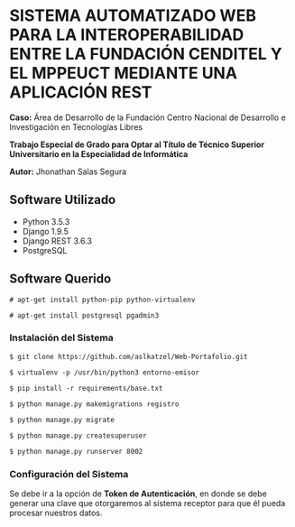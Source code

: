 # SISTEMA AUTOMATIZADO WEB PARA LA INTEROPERABILIDAD ENTRE LA FUNDACIÓN CENDITEL Y EL MPPEUCT MEDIANTE UNA APLICACIÓN REST

**Caso:** Área de Desarrollo de la Fundación Centro Nacional de Desarrollo e Investigación en Tecnologías Libres


**Trabajo Especial de Grado para Optar al Título de Técnico Superior Universitario en la Especialidad de Informática**

**Autor:** Jhonathan Salas Segura

## Software Utilizado

* Python 3.5.3
* Django 1.9.5
* Django REST 3.6.3
* PostgreSQL

## Software Querido 

    # apt-get install python-pip python-virtualenv
    
    # apt-get install postgresql pgadmin3

### Instalación del Sistema

    $ git clone https://github.com/aslkatzel/Web-Portafolio.git
    
    $ virtualenv -p /usr/bin/python3 entorno-emisor
    
    $ pip install -r requirements/base.txt
    
    $ python manage.py makemigrations registro
    
    $ python manage.py migrate
    
    $ python manage.py createsuperuser
    
    $ python manage.py runserver 8002

### Configuración del Sistema 

Se debe ir a la opción de **Token de Autenticación**, en donde se debe generar una clave que otorgaremos al sistema receptor para que él pueda procesar nuestros datos.


